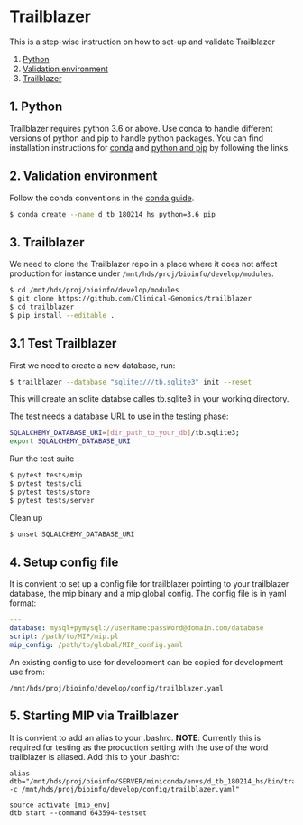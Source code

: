 # Trailblazer
This is a step-wise instruction on how to set-up and validate Trailblazer

   1. [Python](#1-python)
   2. [Validation environment](#2-validation-environment)
   3. [Trailblazer](#3-trailblazer)

## 1. Python
Trailblazer requires python 3.6 or above. Use conda to handle different versions of python and pip to handle python packages. You can find installation instructions for [conda](https://github.com/Clinical-Genomics/development/tree/master/conda) and [python and pip](https://github.com/Clinical-Genomics/development/tree/master/python) by following the links.

## 2. Validation environment
Follow the conda conventions in the [conda guide](https://github.com/Clinical-Genomics/development/tree/master/conda).
```bash
$ conda create --name d_tb_180214_hs python=3.6 pip
```

## 3. Trailblazer
We need to clone the Trailblazer repo in a place where it does not affect production for instance under `/mnt/hds/proj/bioinfo/develop/modules`.
```Bash
$ cd /mnt/hds/proj/bioinfo/develop/modules
$ git clone https://github.com/Clinical-Genomics/trailblazer
$ cd trailblazer
$ pip install --editable .
```

## 3.1 Test Trailblazer
First we need to create a new database, run:
```Bash
$ trailblazer --database "sqlite:///tb.sqlite3" init --reset
```
This will create an sqlite databse calles tb.sqlite3 in your working directory.

The test needs a database URL to use in the testing phase:
```Bash
SQLALCHEMY_DATABASE_URI=[dir_path_to_your_db]/tb.sqlite3;
export SQLALCHEMY_DATABASE_URI
```


Run the test suite
```Bash
$ pytest tests/mip
$ pytest tests/cli
$ pytest tests/store
$ pytest tests/server
```

Clean up
```Bash
$ unset SQLALCHEMY_DATABASE_URI
```

## 4. Setup config file
It is convient to set up a config file for trailblazer pointing to your trailblazer database, the mip binary and a mip global config. The config file is in yaml format:
```YAML
---
database: mysql+pymysql://userName:passWord@domain.com/database
script: /path/to/MIP/mip.pl
mip_config: /path/to/global/MIP_config.yaml
```
An existing config to use for development can be copied for development use from:

`/mnt/hds/proj/bioinfo/develop/config/trailblazer.yaml`
 
## 5. Starting MIP via Trailblazer
It is convient to add an alias to your .bashrc. **NOTE**: Currently this is required for testing as the production setting with the use of the word trailblazer is aliased.
Add this to your .bashrc:
```
alias dtb="/mnt/hds/proj/bioinfo/SERVER/miniconda/envs/d_tb_180214_hs/bin/trailblazer -c /mnt/hds/proj/bioinfo/develop/config/trailblazer.yaml"
```

```
source activate [mip_env]
dtb start --command 643594-testset
```

